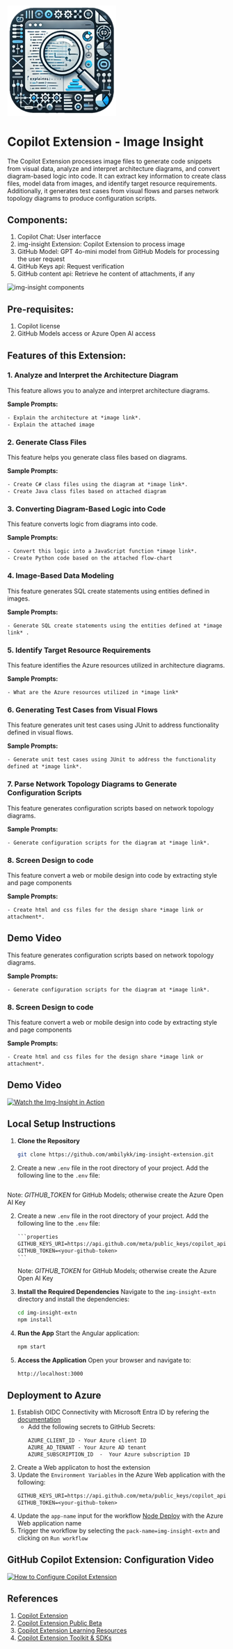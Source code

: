 <img width="250" alt="img-insight-icon1" src="./img-insight-extn/img-insight-icon.png" />

# Copilot Extension - Image Insight

The Copilot Extension processes image files to generate code snippets from visual data, analyze and interpret architecture diagrams, and convert diagram-based logic into code. It can extract key information to create class files, model data from images, and identify target resource requirements. Additionally, it generates test cases from visual flows and parses network topology diagrams to produce configuration scripts.

## Components:

1.  Copilot Chat: User interfacce
2.  img-insight Extension: Copilot Extension to process image
3.  GitHub Model: GPT 4o-mini model from GitHub Models for processing the user request
4.  GitHub Keys api: Request verification
5.  GitHub content api: Retrieve he content of attachments, if any

![img-insight components](https://github.com/user-attachments/assets/89f6d2e5-d351-4e80-a716-8216b3151c30)

## Pre-requisites:
1.  Copilot license
2.  GitHub Models access or Azure Open AI access

## Features of this Extension:

  ### 1. Analyze and Interpret the Architecture Diagram
   This feature allows you to analyze and interpret architecture diagrams.

  **Sample Prompts:**
  ```
  - Explain the architecture at *image link*.
  - Explain the attached image 
  ```
  
  ### 2. Generate Class Files
  This feature helps you generate class files based on diagrams.
  
  **Sample Prompts:**
  ```
  - Create C# class files using the diagram at *image link*.
  - Create Java class files based on attached diagram
  ```
  
  ### 3. Converting Diagram-Based Logic into Code
  This feature converts logic from diagrams into code.
  
  **Sample Prompts:**
  ```
  - Convert this logic into a JavaScript function *image link*.
  - Create Python code based on the attached flow-chart
  ```
  
  ### 4. Image-Based Data Modeling
  This feature generates SQL create statements using entities defined in images.
  
  **Sample Prompts:**
  ```
  - Generate SQL create statements using the entities defined at *image link* .
  ```
  
  ### 5. Identify Target Resource Requirements
  This feature identifies the Azure resources utilized in architecture diagrams.
  
  **Sample Prompts:**
  ```
  - What are the Azure resources utilized in *image link* 
  ```
  
  ### 6. Generating Test Cases from Visual Flows
  This feature generates unit test cases using JUnit to address functionality defined in visual flows.
  
  **Sample Prompts:**
  ```
  - Generate unit test cases using JUnit to address the functionality defined at *image link*.
  ```
  
  ### 7. Parse Network Topology Diagrams to Generate Configuration Scripts
  This feature generates configuration scripts based on network topology diagrams.
  
  **Sample Prompts:**
  ```
  - Generate configuration scripts for the diagram at *image link*.
  ```

 ### 8. Screen Design to code
  This feature convert a web or mobile design into code by extracting style and page components
  
  **Sample Prompts:**
  ```
  - Create html and css files for the design share *image link or attachment*.
  ```

## Demo Video

This feature generates configuration scripts based on network topology diagrams.

**Sample Prompts:**

```
- Generate configuration scripts for the diagram at *image link*.
```

### 8. Screen Design to code

This feature convert a web or mobile design into code by extracting style and page components

**Sample Prompts:**

```
- Create html and css files for the design share *image link or attachment*.
```

## Demo Video

[![Watch the Img-Insight in Action](https://img.youtube.com/vi/JEJgF48sYxM/0.jpg)](https://youtu.be/JEJgF48sYxM)

## Local Setup Instructions


1. **Clone the Repository**
   ```bash
   git clone https://github.com/ambilykk/img-insight-extension.git
   
   ```
2. Create a new `.env` file in the root directory of your project.
   Add the following line to the `.env` file:

    ```
Note: *GITHUB_TOKEN* for GitHub Models; otherwise create the Azure Open AI Key

2.  Create a new `.env` file in the root directory of your project.
    Add the following line to the `.env` file:

        ```properties
        GITHUB_KEYS_URI=https://api.github.com/meta/public_keys/copilot_api
        GITHUB_TOKEN=<your-github-token>
        ```

    Note: _GITHUB_TOKEN_ for GitHub Models; otherwise create the Azure Open AI Key

3.  **Install the Required Dependencies**
    Navigate to the `img-insight-extn` directory and install the dependencies:

    ```bash
    cd img-insight-extn
    npm install
    ```

4.  **Run the App**
    Start the Angular application:

    ```bash
    npm start
    ```

5.  **Access the Application**
    Open your browser and navigate to:
    ```
    http://localhost:3000
    ```

## Deployment to Azure

1. Establish OIDC Connectivity with Microsoft Entra ID by refering the [documentation](https://docs.github.com/en/actions/security-for-github-actions/security-hardening-your-deployments/about-security-hardening-with-openid-connect#getting-started-with-oidc)
   - Add the following secrets to GitHub Secrets:
     ```properties
     AZURE_CLIENT_ID - Your Azure client ID
     AZURE_AD_TENANT - Your Azure AD tenant
     AZURE_SUBSCRIPTION_ID  -  Your Azure subscription ID
     ```
2. Create a Web applicaton to host the extension
3. Update the `Environment Variables` in the Azure Web application with the following:
   ```properties
   GITHUB_KEYS_URI=https://api.github.com/meta/public_keys/copilot_api
   GITHUB_TOKEN=<your-github-token>
   ```
4. Update the `app-name` input for the workflow [Node Deploy](.github/workflows/node-deploy.yml) with the Azure Web application name
5. Trigger the workflow by selecting the `pack-name=img-insight-extn` and clicking on `Run workflow`

## GitHub Copilot Extension: Configuration Video

[![How to Configure Copilot Extension](https://img.youtube.com/vi/ky5TMI9skLE/0.jpg)](https://youtu.be/ky5TMI9skLE)

## References

1. [Copilot Extension](https://github.com/features/copilot/extensions)
2. [Copilot Extension Public Beta](https://github.blog/news-insights/product-news/enhancing-the-github-copilot-ecosystem-with-copilot-extensions-now-in-public-beta/)
3. [Copilot Extension Learning Resources](https://resources.github.com/learn/pathways/copilot/extensions/essentials-of-github-copilot-extensions/)
4. [Copilot Extension Toolkit & SDKs](https://github.com/copilot-extensions)
